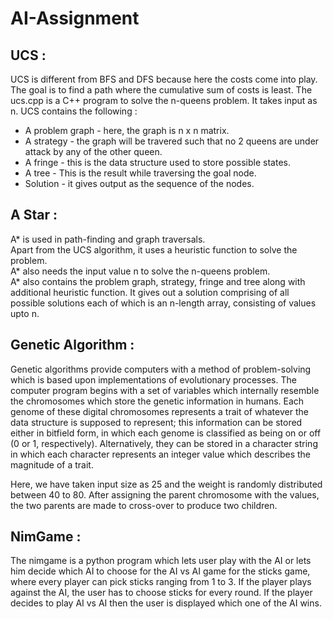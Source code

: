 # AI-Assignment

## UCS :

UCS is different from BFS and DFS because here the costs come into play. The goal is to find a path where the cumulative sum of costs is least. 
The ucs.cpp is a C++ program to solve the n-queens problem. It takes input as n.
UCS contains the following :<br />
* A problem graph - here, the graph is n x n matrix.<br />
* A strategy - the graph will be travered such that no 2 queens are under attack by any of the other queen.<br />
* A fringe - this is the data structure used to store possible states.<br />
* A tree - This is the result while traversing the goal node.<br />
* Solution - it gives output as the sequence of the nodes.<br />

## A Star :

A* is used in path-finding and graph traversals.<br />
Apart from the UCS algorithm, it uses a heuristic function to solve the problem.<br />
A* also needs the input value n to solve the n-queens problem.<br />
A* also contains the problem graph, strategy, fringe and tree along with additional heuristic function. It gives out a solution comprising of all possible solutions each of which is an n-length array, consisting of values upto n.<br />

## Genetic Algorithm : 

Genetic algorithms provide computers with a method of problem-solving which is based upon implementations of evolutionary processes. 
The computer program begins with a set of variables which internally resemble the chromosomes which store the genetic information in humans. 
Each genome of these digital chromosomes represents a trait of whatever the data structure is supposed to represent; this information can be stored either in bitfield form, in which each genome is classified as being on or off (0 or 1, respectively). 
Alternatively, they can be stored in a character string in which each character represents an integer value which describes the magnitude of a trait.

Here, we have taken input size as 25 and the weight is randomly distributed between 40 to 80. After assigning the parent chromosome with the values, the two parents are made to cross-over to produce two children.

## NimGame : 

The nimgame is a python program which lets user play with the AI or lets him decide which AI to choose for the AI vs AI game for the sticks game, where every player can pick sticks ranging from 1 to 3. 
If the player plays against the AI, the user has to choose sticks for every round. If the player decides to play AI vs AI then the user is displayed which one of the AI wins.
